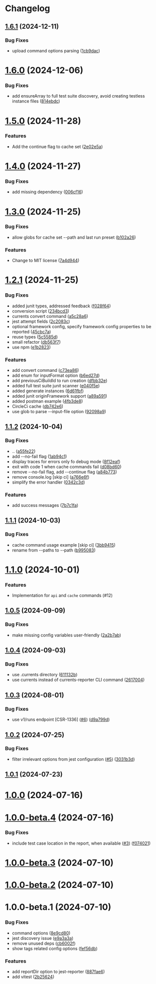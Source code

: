 # Changelog

## [1.6.1](https://github.com/currents-dev/currents-reporter/compare/@currents/cmd-v1.6.0...${npm.name}-v1.6.1) (2024-12-11)


### Bug Fixes

* upload command options parsing ([1cb9dac](https://github.com/currents-dev/currents-reporter/commit/1cb9dac47ea67aff2dff024b5e553759a3b80c2f))

# [1.6.0](https://github.com/currents-dev/currents-reporter/compare/@currents/cmd-v1.5.0...${npm.name}-v1.6.0) (2024-12-06)


### Bug Fixes

* add ensureArray to full test suite discovery, avoid creating testless instance files ([814ebdc](https://github.com/currents-dev/currents-reporter/commit/814ebdcad784a26a7c56bd264d8808392a0d1582))

# [1.5.0](https://github.com/currents-dev/currents-reporter/compare/@currents/cmd-v1.4.0...${npm.name}-v1.5.0) (2024-11-28)


### Features

* Add the continue flag to cache set ([2e02e5a](https://github.com/currents-dev/currents-reporter/commit/2e02e5a07b869e9cbc22c54b310ad1829a853afb))

# [1.4.0](https://github.com/currents-dev/currents-reporter/compare/@currents/cmd-v1.3.0...${npm.name}-v1.4.0) (2024-11-27)


### Bug Fixes

* add missing dependency ([006cf16](https://github.com/currents-dev/currents-reporter/commit/006cf161e6952d257808eb58bb285b43a5536b7e))

# [1.3.0](https://github.com/currents-dev/currents-reporter/compare/@currents/cmd-v1.2.1...${npm.name}-v1.3.0) (2024-11-25)


### Bug Fixes

* allow globs for cache set --path and last run preset ([b102a26](https://github.com/currents-dev/currents-reporter/commit/b102a26c46fa48ecb15f7161e7f32a21e977e8ed))


### Features

* Change to MIT license ([7a4d944](https://github.com/currents-dev/currents-reporter/commit/7a4d944dc8f28be4cd63d4cf731060f669b5a0b9))

# [1.2.1](https://github.com/currents-dev/currents-reporter/compare/@currents/cmd-v1.1.2...${npm.name}-v1.2.0) (2024-11-25)


### Bug Fixes

* added junit types, addressed feedback ([f028f64](https://github.com/currents-dev/currents-reporter/commit/f028f64d2ab59143940c778f0703e6b85c749334))
* conversion script ([234bcd3](https://github.com/currents-dev/currents-reporter/commit/234bcd3124ec7d987f2d54a4fd5f81e813bd27ba))
* currents convert command ([a5c28a6](https://github.com/currents-dev/currents-reporter/commit/a5c28a696b9113e762eb03cb950fbf702d11e970))
* jest attempt fields ([2c2083c](https://github.com/currents-dev/currents-reporter/commit/2c2083cff46ad1edc8da9590f3b9302b79a86061))
* optional framework config, specify framework config properties to be reported ([45cbc7a](https://github.com/currents-dev/currents-reporter/commit/45cbc7a99796ab59f0e2997722609f5c3ac171eb))
* reuse types ([5c5585d](https://github.com/currents-dev/currents-reporter/commit/5c5585de93f0fc56a3285db14c06293467488469))
* small refactor ([db563f7](https://github.com/currents-dev/currents-reporter/commit/db563f75418ec6578d4d77b704aa8b6dcf013dcb))
* use npm ([e1b2823](https://github.com/currents-dev/currents-reporter/commit/e1b28234cd17358f4e4cd39be0823318e88cdede))


### Features

* add convert command ([c73ea86](https://github.com/currents-dev/currents-reporter/commit/c73ea86f5e292a20c28368715d140d9df283a490))
* add enum for inputFormat option ([b6ed27d](https://github.com/currents-dev/currents-reporter/commit/b6ed27d06b418c9a9829581f1852302896e822ea))
* add previousCiBuildId to run creation ([dfbb32e](https://github.com/currents-dev/currents-reporter/commit/dfbb32e8dd79190116d7e30dbf9b9db4a298fa8e))
* added full test suite junit scanner ([e040f5e](https://github.com/currents-dev/currents-reporter/commit/e040f5eb075ce0431c3c259d341f46fcbb012ee7))
* added generate instances ([6d61fbf](https://github.com/currents-dev/currents-reporter/commit/6d61fbf475d991b04b182d3160d36b62e259a8fc))
* added junit originFramework support ([a89a591](https://github.com/currents-dev/currents-reporter/commit/a89a5912375d39df98e76d17cd0f14c2a8b17da4))
* added postman example ([4fb3de8](https://github.com/currents-dev/currents-reporter/commit/4fb3de8ad664b879f1964f2405f6c52ebe49815c))
* CircleCi cache ([db742e6](https://github.com/currents-dev/currents-reporter/commit/db742e61f7ecfb88a2be15369a565ef2af9807e8))
* use glob to parse --input-file option ([92098a9](https://github.com/currents-dev/currents-reporter/commit/92098a9e059b67db45c54cd8c9d6267f1e5f15ac))

## [1.1.2](https://github.com/currents-dev/currents-reporter/compare/@currents/cmd-v1.1.1...${npm.name}-v1.1.2) (2024-10-04)


### Bug Fixes

* .. ([a55fe22](https://github.com/currents-dev/currents-reporter/commit/a55fe22b12a9364eb8884d66aae2a669869aec95))
* add --no-fail flag ([1ab94c1](https://github.com/currents-dev/currents-reporter/commit/1ab94c1d743bea11c3aac69806df59c51ce51487))
* display traces for errors only fo debug mode ([8f12eaf](https://github.com/currents-dev/currents-reporter/commit/8f12eafeb9dc06f56db5d5d3805c0ec4e2eea4f4))
* exit with code 1 when cache commands fail ([d08bd60](https://github.com/currents-dev/currents-reporter/commit/d08bd608978ff4c03d61d8e9f820df3d494b64f8))
* remove --no-fail flag, add --continue flag ([a84b773](https://github.com/currents-dev/currents-reporter/commit/a84b7738e227175505df6711976f1b4d1b75c741))
* remove console.log [skip ci] ([a766e6f](https://github.com/currents-dev/currents-reporter/commit/a766e6f90f372a89ba577715823acf3c6e4f814d))
* simplify the error handler ([0342c3d](https://github.com/currents-dev/currents-reporter/commit/0342c3d259a4ca7b8cbe2c9b5f259fea2d813015))


### Features

* add success messages ([7b7c1fa](https://github.com/currents-dev/currents-reporter/commit/7b7c1fa9faf96d5fdcd5e78f1200e7681ed746e5))

## [1.1.1](https://github.com/currents-dev/currents-reporter/compare/@currents/cmd-v1.1.0...${npm.name}-v1.1.1) (2024-10-03)


### Bug Fixes

* cache command usage example [skip ci] ([3bb9415](https://github.com/currents-dev/currents-reporter/commit/3bb9415612f2d2e4f564596c8fc4a3e140cfd6be))
* rename from --paths to --path ([b995083](https://github.com/currents-dev/currents-reporter/commit/b99508354d2dbc4af77ed32852acc5d8ad7d8981))

# [1.1.0](https://github.com/currents-dev/currents-reporter/compare/@currents/cmd-v1.0.5...${npm.name}-v1.1.0) (2024-10-01)

### Features

* Implementation for `api` and `cache` commands (#12)

## [1.0.5](https://github.com/currents-dev/currents-reporter/compare/@currents/cmd-v1.0.4...${npm.name}-v1.0.5) (2024-09-09)

### Bug Fixes

- make missing config variables user-friendly ([2a2b7ab](https://github.com/currents-dev/currents-reporter/commit/2a2b7abb97cbf78546465538d7c48b97d6934bc4))

## [1.0.4](https://github.com/currents-dev/currents-reporter/compare/@currents/cmd-v1.0.3...${npm.name}-v1.0.4) (2024-09-03)

### Bug Fixes

- use .currents directory ([611132b](https://github.com/currents-dev/currents-reporter/commit/611132b286403fce4dcbf4343d82e9927611255d))
- use currents instead of currents-reporter CLI command ([2617004](https://github.com/currents-dev/currents-reporter/commit/26170046044f94dffda5bc967f2ab87a72cc0d8c))

## [1.0.3](https://github.com/currents-dev/currents-reporter/compare/@currents/cmd-v1.0.2...${npm.name}-v1.0.3) (2024-08-01)

### Bug Fixes

- use v1/runs endpoint [CSR-1336] ([#6](https://github.com/currents-dev/currents-reporter/issues/6)) ([d9a799d](https://github.com/currents-dev/currents-reporter/commit/d9a799dbcfa4db5908a2a168ce78adc544df45b5))

## [1.0.2](https://github.com/currents-dev/currents-reporter/compare/@currents/cmd-v1.0.1...${npm.name}-v1.0.2) (2024-07-25)

### Bug Fixes

- filter irrelevant options from jest configuration ([#5](https://github.com/currents-dev/currents-reporter/issues/5)) ([3031b3d](https://github.com/currents-dev/currents-reporter/commit/3031b3d78a394b0946daa1fd3ce4d2b73c32f9f3))

## [1.0.1](https://github.com/currents-dev/currents-reporter/compare/@currents/cmd-v1.0.0...${npm.name}-v1.0.1) (2024-07-23)

# [1.0.0](https://github.com/currents-dev/currents-reporter/compare/@currents/cmd-v1.0.0-beta.4...${npm.name}-v1.0.0) (2024-07-16)

# [1.0.0-beta.4](https://github.com/currents-dev/currents-reporter/compare/@currents/cmd-v1.0.0-beta.3...${npm.name}-v1.0.0-beta.4) (2024-07-16)

### Bug Fixes

- include test case location in the report, when available ([#3](https://github.com/currents-dev/currents-reporter/issues/3)) ([f074021](https://github.com/currents-dev/currents-reporter/commit/f074021627ba44d130abeea0d608edf71440840a))

# [1.0.0-beta.3](https://github.com/currents-dev/currents-reporter/compare/@currents/cmd-v1.0.0-beta.2...${npm.name}-v1.0.0-beta.3) (2024-07-10)

# [1.0.0-beta.2](https://github.com/currents-dev/currents-reporter/compare/@currents/cmd-v1.0.0-beta.1...${npm.name}-v1.0.0-beta.2) (2024-07-10)

# 1.0.0-beta.1 (2024-07-10)

### Bug Fixes

- command options ([8e9cd80](https://github.com/currents-dev/currents-reporter/commit/8e9cd8094ff5449f1431f8dd65da3a87daf32eaa))
- jest discovery issue ([e9a3a3a](https://github.com/currents-dev/currents-reporter/commit/e9a3a3aaf3031b0c8c0a98f824ffeb0abe3e8b41))
- remove unused deps ([cb6002f](https://github.com/currents-dev/currents-reporter/commit/cb6002f091b28769f105450b5c438add163c8d86))
- show tags related config options ([fef56db](https://github.com/currents-dev/currents-reporter/commit/fef56dbf67e9ecb82a508654eea059cf7c04c6f8))

### Features

- add reportDir option to jest-reporter ([887fae6](https://github.com/currents-dev/currents-reporter/commit/887fae637f5d08243323e30abedba919075939b6))
- add vitest ([2b25624](https://github.com/currents-dev/currents-reporter/commit/2b2562410adcce06de4e54abcc63c4a16603d27b))